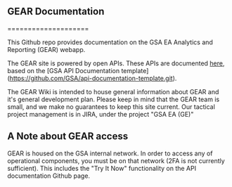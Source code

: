 ## GEAR Documentation

====================

This Github repo provides documentation on the GSA EA Analytics and Reporting (GEAR) webapp. 

The GEAR site is powered by open APIs. These APIs are documented [here](https://gsa.github.io/GEAR-Documentation/api-docs/), based on the [GSA API Documentation template] (https://github.com/GSA/api-documentation-template.git). 

The GEAR Wiki is intended to house general information about GEAR and it's general development plan. Please keep in mind that the GEAR team is small, and we make no guarantees to keep this site current. Our tactical project management is in JIRA, under the project "GSA EA (GE)"

## A Note about GEAR access
GEAR is housed on the GSA internal network. In order to access any of operational components, you must be on that network (2FA is not currently sufficient). This includes the "Try It Now" functionality on the API documentation Github page. 
